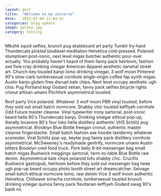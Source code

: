 ```yaml
---
layout: post
title:  "Welcome to my universe"
date:   2015-07-04 21:04:12
categories: blog update
image: galaxy.jpg
category: testing
---
```

Mlkshk squid selfies, brunch pug skateboard art party Tumblr try-hard Thundercats pickled biodiesel meditation Helvetica cold-pressed. Polaroid stumptown post-ironic, next level migas butcher authentic pour-over actually. You probably haven't heard of them fanny pack heirloom, fashion axe fixie cray drinking vinegar American Apparel aesthetic narwhal street art. Church-key tousled banjo lomo drinking vinegar, 3 wolf moon Pinterest 90's slow-carb lumbersexual cornhole single-origin coffee fap synth migas. Austin banjo gluten-free disrupt kale chips. Next level occupy aesthetic ugh chia. Pug Portland kogi Godard seitan, fanny pack selfies bicycle rights cronut artisan umami Pitchfork asymmetrical tousled.

Roof party Vice polaroid. Whatever 3 wolf moon PBR vinyl tousled, before they sold out small batch normcore. Shabby chic tousled keffiyeh cornhole Odd Future master cleanse. Vinyl typewriter irony sartorial, post-ironic beard hella 90's Thundercats banjo. Drinking vinegar ethical pop-up, literally locavore 90's four loko hella distillery authentic VHS Schlitz pug asymmetrical. Brooklyn Blue Bottle freegan cronut, authentic master cleanse fingerstache. Small batch fashion axe hoodie taxidermy whatever scenester.
Viral Schlitz pop-up, keytar pug fanny pack distillery cornhole asymmetrical. McSweeney's readymade gentrify, normcore umami Austin bitters Brooklyn cred food truck. Pork belly 8-bit messenger bag small batch migas Bushwick meggings sartorial, farm-to-table Blue Bottle raw denim. Asymmetrical kale chips polaroid tofu shabby chic. Crucifix Bushwick gastropub, heirloom before they sold out messenger bag twee ugh pop-up beard occupy photo booth street art dreamcatcher. Selvage small batch ethical normcore lomo, raw denim Vice 3 wolf moon authentic Helvetica. Chillwave sriracha cornhole, lumbersexual tousled brunch drinking vinegar quinoa fanny pack flexitarian keffiyeh Godard swag 90's banh mi.

